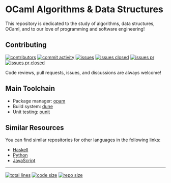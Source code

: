 # OCaml Algorithms & Data Structures

This repository is dedicated to the study of algorithms, data structures, OCaml, and to
our love of programming and software engineering!

## Contributing

[![contributors][25]][26] [![commit activity][27]][28] [![issues][29]][30]
[![issues closed][31]][32] [![issues pr][33]][34] [![issues pr closed][35]][36]

Code reviews, pull requests, issues, and discussions are always welcome!

## Main Toolchain

- Package manager: [opam][70]
- Build system: [dune][71]
- Unit testing: [ounit][72]

## Similar Resources

You can find similar repositories for other languages in the following links:

- [Haskell][103]
- [Python][101]
- [JavaScript][102]

---

[![total lines][51]][52] [![code size][53]][54] [![repo size][55]][56]

[25]: https://img.shields.io/github/contributors/JCPedroza/algorithms-and-data-structures-ocaml
[26]: https://github.com/JCPedroza/algorithms-and-data-structures-ocaml/graphs/contributors
[27]: https://img.shields.io/github/commit-activity/m/JCPedroza/algorithms-and-data-structures-ocaml
[28]: https://github.com/JCPedroza/algorithms-and-data-structures-ocaml/graphs/commit-activity
[29]: https://img.shields.io/github/issues-raw/JCPedroza/algorithms-and-data-structures-ocaml
[30]: https://github.com/JCPedroza/algorithms-and-data-structures-ocaml/issues
[31]: https://img.shields.io/github/issues-closed-raw/JCPedroza/algorithms-and-data-structures-ocaml
[32]: https://github.com/JCPedroza/algorithms-and-data-structures-ocaml/issues
[33]: https://img.shields.io/github/issues-pr-raw/JCPedroza/algorithms-and-data-structures-ocaml
[34]: https://github.com/JCPedroza/algorithms-and-data-structures-ocaml/pulls
[35]: https://img.shields.io/github/issues-pr-closed-raw/JCPedroza/algorithms-and-data-structures-ocaml
[36]: https://github.com/JCPedroza/algorithms-and-data-structures-ocaml/pulls

[51]: https://img.shields.io/tokei/lines/github/jcpedroza/algorithms-and-data-structures-ocaml
[52]: https://img.shields.io/tokei/lines/github/jcpedroza/algorithms-and-data-structures-ocaml
[53]: https://img.shields.io/github/languages/code-size/jcpedroza/algorithms-and-data-structures-ocaml
[54]: https://img.shields.io/github/languages/code-size/jcpedroza/algorithms-and-data-structures-ocaml
[55]: https://img.shields.io/github/repo-size/jcpedroza/algorithms-and-data-structures-ocaml
[56]: https://img.shields.io/github/repo-size/jcpedroza/algorithms-and-data-structures-ocaml

[70]: https://opam.ocaml.org/
[71]: https://dune.build/
[72]: https://opam.ocaml.org/packages/ounit2/

[101]: https://github.com/JCPedroza/algorithms-and-data-structures-py
[102]: https://github.com/JCPedroza/algorithms-and-data-structures-js
[103]: https://github.com/JCPedroza/algorithms-and-data-structures-hs
